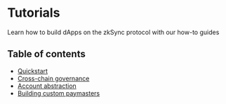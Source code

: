 # Tutorials

Learn how to build dApps on the zkSync protocol with our how-to guides

## Table of contents

- [Quickstart](../developer-guides/hello-world.md)
- [Cross-chain governance](../tutorials/cross-chain-tutorial.md)
- [Account abstraction](../tutorials/custom-aa-tutorial.md)
- [Building custom paymasters](../tutorials/custom-paymaster-tutorial.md)
